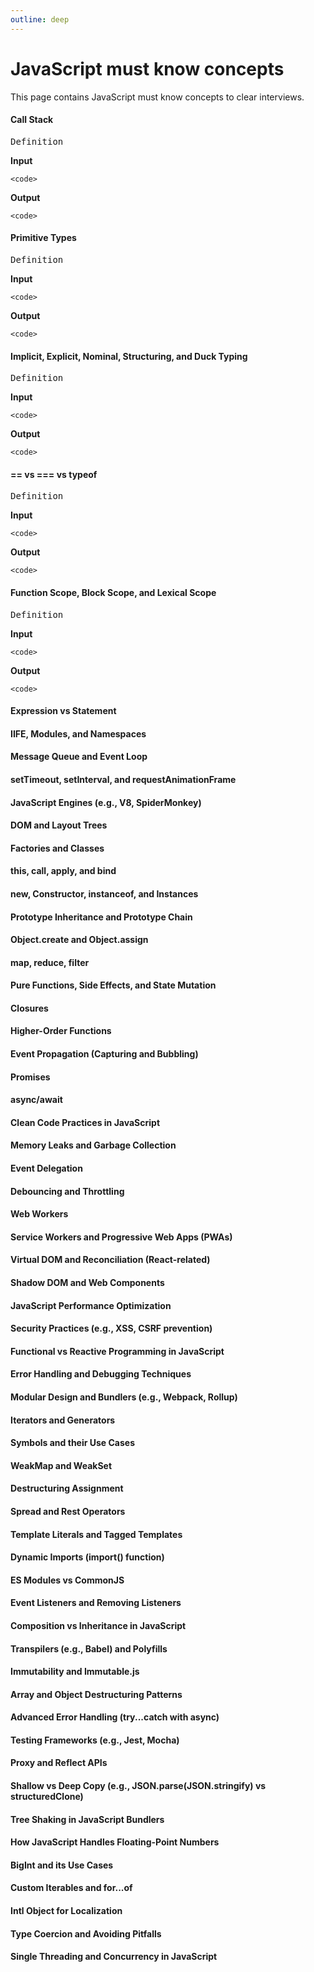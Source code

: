 ```yaml
---
outline: deep
---
```


# JavaScript must know concepts
This page contains JavaScript must know concepts to clear interviews.


#### Call Stack

<pre>Definition</pre>

**Input**

```js{4}
<code>
```

**Output**

```js{4}
<code>
```


#### Primitive Types

<pre>Definition</pre>

**Input**

```js{4}
<code>
```

**Output**

```js{4}
<code>
```

#### Implicit, Explicit, Nominal, Structuring, and Duck Typing

<pre>Definition</pre>

**Input**

```js{4}
<code>
```

**Output**

```js{4}
<code>
```

#### == vs === vs typeof

<pre>Definition</pre>

**Input**

```js{4}
<code>
```

**Output**

```js{4}
<code>
```

#### Function Scope, Block Scope, and Lexical Scope

<pre>Definition</pre>

**Input**

```js{4}
<code>
```

**Output**

```js{4}
<code>
```

#### Expression vs Statement

#### IIFE, Modules, and Namespaces

#### Message Queue and Event Loop

#### setTimeout, setInterval, and requestAnimationFrame

#### JavaScript Engines (e.g., V8, SpiderMonkey)

#### DOM and Layout Trees

#### Factories and Classes

#### this, call, apply, and bind

#### new, Constructor, instanceof, and Instances

#### Prototype Inheritance and Prototype Chain

#### Object.create and Object.assign

#### map, reduce, filter

#### Pure Functions, Side Effects, and State Mutation

#### Closures

#### Higher-Order Functions

#### Event Propagation (Capturing and Bubbling)

#### Promises

#### async/await

#### Clean Code Practices in JavaScript

#### Memory Leaks and Garbage Collection

#### Event Delegation

#### Debouncing and Throttling

#### Web Workers

#### Service Workers and Progressive Web Apps (PWAs)

#### Virtual DOM and Reconciliation (React-related)

#### Shadow DOM and Web Components

#### JavaScript Performance Optimization

#### Security Practices (e.g., XSS, CSRF prevention)

#### Functional vs Reactive Programming in JavaScript

#### Error Handling and Debugging Techniques

#### Modular Design and Bundlers (e.g., Webpack, Rollup)

#### Iterators and Generators

#### Symbols and their Use Cases

#### WeakMap and WeakSet

#### Destructuring Assignment

#### Spread and Rest Operators

#### Template Literals and Tagged Templates

#### Dynamic Imports (import() function)

#### ES Modules vs CommonJS

#### Event Listeners and Removing Listeners

#### Composition vs Inheritance in JavaScript

#### Transpilers (e.g., Babel) and Polyfills

#### Immutability and Immutable.js

#### Array and Object Destructuring Patterns

#### Advanced Error Handling (try...catch with async)

#### Testing Frameworks (e.g., Jest, Mocha)

#### Proxy and Reflect APIs

#### Shallow vs Deep Copy (e.g., JSON.parse(JSON.stringify) vs structuredClone)

#### Tree Shaking in JavaScript Bundlers

#### How JavaScript Handles Floating-Point Numbers

#### BigInt and its Use Cases

#### Custom Iterables and for...of

#### Intl Object for Localization

#### Type Coercion and Avoiding Pitfalls

#### Single Threading and Concurrency in JavaScript